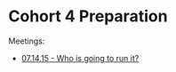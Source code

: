 # Cohort 4 Preparation

Meetings:

- [07.14.15 - Who is going to run it?](./meetings/15-07-14_who_runs_it.md)

